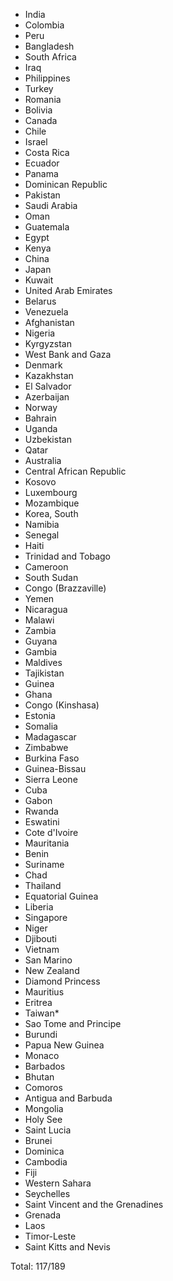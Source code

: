 * India
* Colombia
* Peru
* Bangladesh
* South Africa
* Iraq
* Philippines
* Turkey
* Romania
* Bolivia
* Canada
* Chile
* Israel
* Costa Rica
* Ecuador
* Panama
* Dominican Republic
* Pakistan
* Saudi Arabia
* Oman
* Guatemala
* Egypt
* Kenya
* China
* Japan
* Kuwait
* United Arab Emirates
* Belarus
* Venezuela
* Afghanistan
* Nigeria
* Kyrgyzstan
* West Bank and Gaza
* Denmark
* Kazakhstan
* El Salvador
* Azerbaijan
* Norway
* Bahrain
* Uganda
* Uzbekistan
* Qatar
* Australia
* Central African Republic
* Kosovo
* Luxembourg
* Mozambique
* Korea, South
* Namibia
* Senegal
* Haiti
* Trinidad and Tobago
* Cameroon
* South Sudan
* Congo (Brazzaville)
* Yemen
* Nicaragua
* Malawi
* Zambia
* Guyana
* Gambia
* Maldives
* Tajikistan
* Guinea
* Ghana
* Congo (Kinshasa)
* Estonia
* Somalia
* Madagascar
* Zimbabwe
* Burkina Faso
* Guinea-Bissau
* Sierra Leone
* Cuba
* Gabon
* Rwanda
* Eswatini
* Cote d'Ivoire
* Mauritania
* Benin
* Suriname
* Chad
* Thailand
* Equatorial Guinea
* Liberia
* Singapore
* Niger
* Djibouti
* Vietnam
* San Marino
* New Zealand
* Diamond Princess
* Mauritius
* Eritrea
* Taiwan*
* Sao Tome and Principe
* Burundi
* Papua New Guinea
* Monaco
* Barbados
* Bhutan
* Comoros
* Antigua and Barbuda
* Mongolia
* Holy See
* Saint Lucia
* Brunei
* Dominica
* Cambodia
* Fiji
* Western Sahara
* Seychelles
* Saint Vincent and the Grenadines
* Grenada
* Laos
* Timor-Leste
* Saint Kitts and Nevis

Total: 117/189